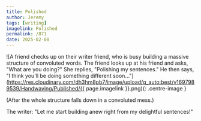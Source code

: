```yaml
---
title: Polished
author: Jeremy
tags: [writing]
imagelink: Polished
permalink: /871
date: 2025-02-08
---
```


![A friend checks up on their writer friend, who is busy building a massive structure of convoluted words. The friend looks up at his friend and asks, "What are you doing?" She replies, "Polishing my sentences." He then says, "I think you'll be doing something different soon..."](https://res.cloudinary.com/dh3hm8pb7/image/upload/q_auto:best/v1697989539/Handwaving/Published/{{ page.imagelink }}.png){: .centre-image }

(After the whole structure falls down in a convoluted mess.)

The writer: "Let me start building anew right from my delightful sentences!"
